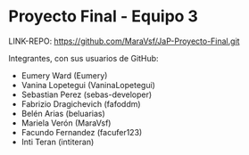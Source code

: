 # Proyecto Final - Equipo 3
LINK-REPO: https://github.com/MaraVsf/JaP-Proyecto-Final.git

Integrantes, con sus usuarios de GitHub:
+ Eumery Ward (Eumery)
+ Vanina Lopetegui (VaninaLopetegui)
+ Sebastian Perez (sebas-developer)
+ Fabrizio Dragichevich (fafoddm)
+ Belén Arias (beluarias)
+ Mariela Verón (MaraVsf)
+ Facundo Fernandez (facufer123)
+ Inti Teran (intiteran)
